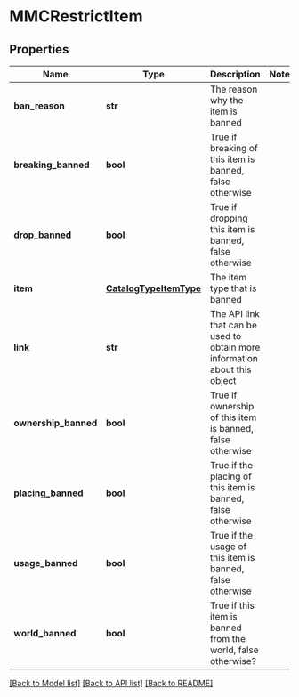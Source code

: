 # MMCRestrictItem

## Properties
Name | Type | Description | Notes
------------ | ------------- | ------------- | -------------
**ban_reason** | **str** | The reason why the item is banned | 
**breaking_banned** | **bool** | True if breaking of this item is banned, false otherwise | 
**drop_banned** | **bool** | True if dropping this item is banned, false otherwise | 
**item** | [**CatalogTypeItemType**](CatalogTypeItemType.md) | The item type that is banned | 
**link** | **str** | The API link that can be used to obtain more information about this object | 
**ownership_banned** | **bool** | True if ownership of this item is banned, false otherwise | 
**placing_banned** | **bool** | True if the placing of this item is banned, false otherwise | 
**usage_banned** | **bool** | True if the usage of this item is banned, false otherwise | 
**world_banned** | **bool** | True if this item is banned from the world, false otherwise? | 

[[Back to Model list]](../README.md#documentation-for-models) [[Back to API list]](../README.md#documentation-for-api-endpoints) [[Back to README]](../README.md)



